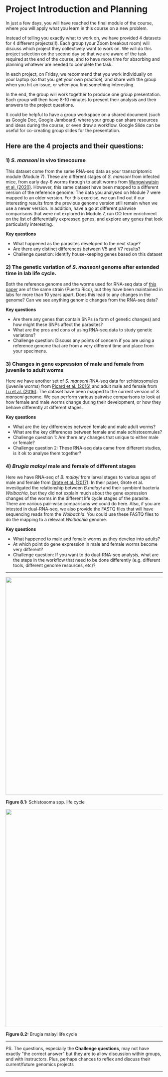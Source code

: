 # Project Introduction and Planning

In just a few days, you will have reached the final module of the course, where you will apply what you learn in this course on a new problem. 

Instead of telling you exactly what to work on, we have provided 4 datasets for 4 different projects(!!). Each group (your Zoom breakout room) will discuss which project they collectively want to work on. We will do this project selection on the second day so that we are aware of the task required at the end of the course, and to have more time for absorbing and planning whatever are needed to complete the task.

In each project, on Friday, we recommend that you work individually on your laptop (so that you get your own practice), and share with the group when you hit an issue, or when you find something interesting. 

In the end, the group will work together to produce one group presentation. Each group will then have 8-10 minutes to present their analysis and their answers to the project questions. 

It could be helpful to have a group workspace on a shared document (such as Google Doc, Google Jamboard) where your group can share resources and ideas during the course, or even draw a workflow. Google Slide can be useful for co-creating group slides for the presentation.

## Here are the 4 projects and their questions:

### 1)	_S. mansoni_ in vivo timecourse
This dataset come from the same RNA-seq data as your transcriptomic module (Module 7). These are different stages of _S. mansoni_ from infected mice, from early day-6 worms through to adult worms from [Wangwiwatsin et al. (2020)](https://journals.plos.org/plosntds/article/authors?id=10.1371/journal.pntd.0007743). However, this same dataset have been mapped to a different version of the reference genome. The data you analysed on Module 7 were mapped to an older version. For this exercise, we can find out if our interesting results from the previous genome version still remain when we use a newer version. In addition, have a go at different pairwise comparisons that were not explored in Module 7, run GO term enrichment on the list of differentially expressed genes, and explore any genes that look particularly interesting.

**Key questions**
-	What happened as the parasites developed to the next stage?
-	Are there any distinct differences between V5 and V7 results?
-	Challenge question: identify house-keeping genes based on this dataset

### 2)	The genetic variation of _S. mansoni_ genome after extended time in lab life cycle. 
Both the reference genome and the worms used for RNA-seq data of [this paper](https://journals.plos.org/plosntds/article/authors?id=10.1371/journal.pntd.0007743) are of the same strain (Puerto Rico), but they have been maintained in labs for more than 10 years apart. Does this lead to any changes in the genome? Can we see anything genomic changes from the RNA-seq data? 

**Key questions**
-	Are there any genes that contain SNPs (a form of genetic changes) and how might these SNPs affect the parasites?
-	What are the pros and cons of using RNA-seq data to study genetic variations?
-	Challenge question: Discuss any points of concern if you are using a reference genome that are from a very different time and place from your specimens. 

### 3)	Changes in gene expression of male and female from juvenile to adult worms
Here we have another set of _S. mansoni_ RNA-seq data for schistosomules (juvenile worms) from [Picard et al. (2016)](https://www.ncbi.nlm.nih.gov/pmc/articles/PMC5038963/) and adult male and female from [Lu et al. (2016)](https://www.nature.com/articles/srep31150). The dataset have been mapped to the current version of _S. mansoni_ genome. We can perform various pairwise comparisons to look at how female and male worms change during their development, or how they behave differently at different stages. 

**Key questions**
-	What are the key differences between female and male adult worms?
-	What are the key differences between female and male schistosomules?
-	Challenge question 1: Are there any changes that unique to either male or female?
-	Challenge question 2: These RNA-seq data came from different studies, is it ok to analyse them together? 

### 4) _Brugia malayi_ male and female of different stages 
Here we have RNA-seq of _B. malayi_ from larval stages to various ages of male and female from [Grote et al. (2017)](https://journals.plos.org/plosntds/article?id=10.1371/journal.pntd.0005357). In their paper, Grote et al. investigated the relationship between _B.malayi_ and their symbiont bacteria _Wolbachia_, but they did not explain much about the gene expression changes of the worms in the different life cycle stages of the parasite. There are various pair-wise comparisons we could do here. Also, if you are intested in dual-RNA-seq, we also provide the FASTQ files that will have sequencing reads from the _Wolbachia_. You could use these FASTQ files to do the mapping to a relevant _Wolbachia_ genome.

**Key questions**
-	What happened to male and female worms as they develop into adults?
-	At which point do gene expression in male and female worms become very different?
-	Challenge question: If you want to do dual-RNA-seq analysis, what are the steps in the workflow that need to be done differently (e.g. different tools, different genome resources, etc)? 

---

<img src="https://www.cdc.gov/dpdx/schistosomiasis/modules/Schistomes_LifeCycle_lg.jpg" width="700">

**Figure 8.1:** Schistosoma spp. life cycle


<img src="https://www.cdc.gov/parasites/images/lymphaticfilariasis/B_malayi_LifeCycle.gif" width="700">

**Figure 8.2:** Brugia malayi life cycle

---

PS.  The questions, especially the **Challenge questions**, may not have exactly "the correct answer" but they are to allow discussion within groups, and with instructors. Plus, perhaps chances to reflex and discuss their current/future genomics projects

---
